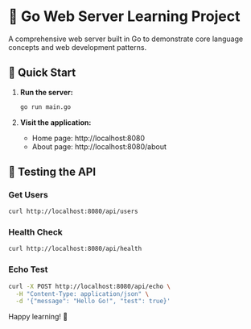 # 🚀 Go Web Server Learning Project

A comprehensive web server built in Go to demonstrate core language concepts and web development patterns.

## 🚀 Quick Start

1. **Run the server:**
   ```bash
   go run main.go
   ```

2. **Visit the application:**
   - Home page: http://localhost:8080
   - About page: http://localhost:8080/about

## 🧪 Testing the API

### Get Users
```bash
curl http://localhost:8080/api/users
```

### Health Check
```bash
curl http://localhost:8080/api/health
```

### Echo Test
```bash
curl -X POST http://localhost:8080/api/echo \
  -H "Content-Type: application/json" \
  -d '{"message": "Hello Go!", "test": true}'
```

Happy learning! 🎉
